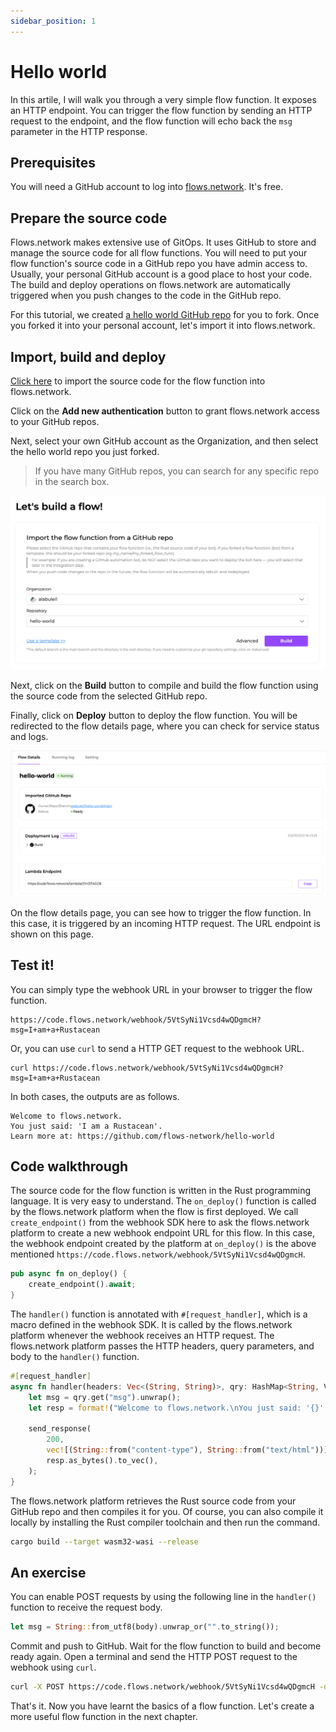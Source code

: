 ```yaml
---
sidebar_position: 1
---
```


# Hello world

In this artile, I will walk you through a very simple flow function. It exposes an HTTP endpoint. You can trigger the flow function by sending an HTTP request to the endpoint, and the flow function will echo back the `msg` parameter in the HTTP response.

## Prerequisites

You will need a GitHub account to log into [flows.network](https://flows.network/). It's free.

## Prepare the source code

Flows.network makes extensive use of GitOps. It uses GitHub to store and manage the source code for all flow functions. You will need to
put your flow function's source code in a GitHub repo you have admin access to. Usually, your personal GitHub account is a good place to host your code. 
The build and deploy operations on flows.network are automatically triggered when you push changes to the code in the GitHub repo.

For this tutorial, we created [a hello world GitHub repo](https://github.com/flows-network/hello-world) for you to fork. 
Once you forked it into your personal account, let's import it into flows.network.

## Import, build and deploy 

[Click here](https://flows.network/flow/new) to import the source code for the flow function into flows.network.

Click on the **Add new authentication** button to grant flows.network access to your GitHub repos.

Next, select your own GitHub account as the Organization, and then select the hello world repo you just forked.

> If you have many GitHub repos, you can search for any specific repo in the search box.

![](hello-world-01.png)

Next, click on the **Build** button to compile and build the flow function using the source code from the selected GitHub repo.

Finally, click on **Deploy** button to deploy the flow function. You will be redirected to the flow details page, where you can check for 
service status and logs. 

![](hello-world-02.png)

On the flow details page, you can see how to trigger the flow function. In this case, it is triggered by an incoming HTTP request. 
The URL endpoint is shown on this page.

## Test it!

You can simply type the webhook URL in your browser to trigger the flow function.

```
https://code.flows.network/webhook/5VtSyNi1Vcsd4wQDgmcH?msg=I+am+a+Rustacean
```

Or, you can use `curl` to send a HTTP GET request to the webhook URL.

```
curl https://code.flows.network/webhook/5VtSyNi1Vcsd4wQDgmcH?msg=I+am+a+Rustacean
```

In both cases, the outputs are as follows.

```text
Welcome to flows.network.
You just said: 'I am a Rustacean'.
Learn more at: https://github.com/flows-network/hello-world
```

## Code walkthrough

The source code for the flow function is written in the Rust programming language. It is very easy to understand. 
The `on_deploy()` function is called by the flows.network platform when the flow is first deployed.
We call `create_endpoint()` from the webhook SDK here to ask the flows.network platform to create a new webhook
endpoint URL for this flow. In this case, the webhook endpoint created by the platform at `on_deploy()` is 
the above mentioned `https://code.flows.network/webhook/5VtSyNi1Vcsd4wQDgmcH`.

```rust
pub async fn on_deploy() {
    create_endpoint().await;
}
```

The `handler()` function is annotated with `#[request_handler]`, which is a macro defined in the webhook SDK.
It is called by the flows.network platform whenever the webhook receives an HTTP request.
The flows.network platform passes the HTTP headers, query parameters, and body to the `handler()` function. 


```rust
#[request_handler]
async fn handler(headers: Vec<(String, String)>, qry: HashMap<String, Value>, _body: Vec<u8>) {
    let msg = qry.get("msg").unwrap();
    let resp = format!("Welcome to flows.network.\nYou just said: '{}'.\nLearn more at: https://github.com/flows-network/hello-world\n", msg);

    send_response(
        200,
        vec![(String::from("content-type"), String::from("text/html"))],
        resp.as_bytes().to_vec(),
    );
}
```

The flows.network platform retrieves the Rust source code from your GitHub repo and then compiles it for you. Of course, you can also
compile it locally by installing the Rust compiler toolchain and then run the command.

```bash
cargo build --target wasm32-wasi --release
```

## An exercise

You can enable POST requests by using the following line in the `handler()` function to receive the request body.

```rust
let msg = String::from_utf8(body).unwrap_or("".to_string());
```

Commit and push to GitHub. Wait for the flow function to build and become ready again. Open a terminal and send the HTTP POST request to the webhook using `curl`.

```bash
curl -X POST https://code.flows.network/webhook/5VtSyNi1Vcsd4wQDgmcH -d "I am a Rustacean"
```

That's it. Now you have learnt the basics of a flow function. Let's create a more useful flow function in the next chapter.
